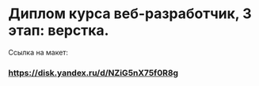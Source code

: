 # Диплом курса веб-разработчик, 3 этап: верстка. 

Ссылка на макет:

### https://disk.yandex.ru/d/NZiG5nX75f0R8g

